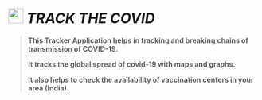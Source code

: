 <img width="30"  src="https://github.com/deepthiinduri/TRACK_THE_COVID/blob/main/Images/coronavirus_image_UXL_icon.ico">  **_TRACK THE COVID_**
======

> **This Tracker Application helps in tracking and breaking chains of transmission of COVID-19.**
> 
> **It tracks the global spread of covid-19 with maps and graphs.**
> 
> **It also helps to check the availability of vaccination centers in your area (India).**





